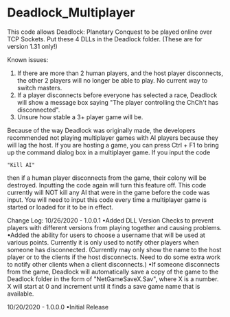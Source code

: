 # Deadlock_Multiplayer
This code allows Deadlock: Planetary Conquest to be played online over TCP Sockets. Put these 4 DLLs in the Deadlock folder. (These are for version 1.31 only!)

Known issues:
1) If there are more than 2 human players, and the host player disconnects, the other 2 players will no longer be able to play. No current way to switch masters.
2) If a player disconnects before everyone has selected a race, Deadlock will show a message box saying "The player controlling the ChCh't has disconnected".
3) Unsure how stable a 3+ player game will be.

Because of the way Deadlock was originally made, the developers recommended not playing multiplayer games with AI players because they will lag the host.
If you are hosting a game, you can press Ctrl + F1 to bring up the command dialog box in a multiplayer game. If you input the code 

    "Kill AI"

then if a human player disconnects from the game, their colony will be destroyed. Inputting the code again will turn this feature off. This code currently will NOT kill
any AI that were in the game before the code was input. You will need to input this code every time a multiplayer game is started or loaded for it to be in effect.

Change Log:
10/26/2020 - 1.0.0.1
•Added DLL Version Checks to prevent players with different versions from playing together and causing problems.
•Added the ability for users to choose a username that will be used at various points. Currently it is only used to notify other players when someone has disconnected. (Currently may only show the name to the host player or to the clients if the host disconnects. Need to do some extra work to notify other clients when a client disconnects.)
•If someone disconnects from the game, Deadlock will automatically save a copy of the game to the Deadlock folder in the form of "NetGameSaveX.Sav", where X is a number. X will start at 0 and increment until it finds a save game name that is available.

10/20/2020 - 1.0.0.0 
•Initial Release
